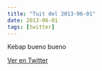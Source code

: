 ```yaml
---
title: "Tuit del 2013-06-01"
date: 2013-06-01
tags: [twitter]
---
```


Kebap bueno bueno



[Ver en Twitter](https://twitter.com/i/web/status/340936911382261760)
